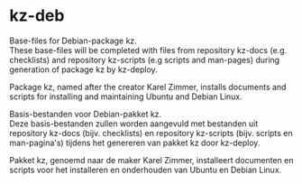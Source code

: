 # kz-deb
Base-files for Debian-package kz.\
These base-files will be completed with files from repository kz-docs (e.g.
checklists) and repository kz-scripts (e.g scripts and man-pages) during
generation of package kz by kz-deploy.

Package kz, named after the creator Karel Zimmer, installs documents and
scripts for installing and maintaining Ubuntu and Debian Linux.


Basis-bestanden voor Debian-pakket kz.\
Deze basis-bestanden zullen worden aangevuld met bestanden uit repository
kz-docs (bijv. checklists) en repository kz-scripts (bijv. scripts en
man-pagina's) tijdens het genereren van pakket kz door kz-deploy.

Pakket kz, genoemd naar de maker Karel Zimmer, installeert documenten en
scripts voor het installeren en onderhouden van Ubuntu en Debian Linux.
